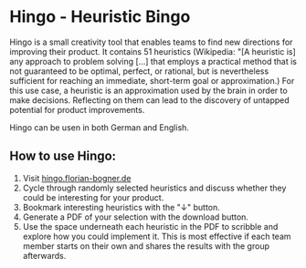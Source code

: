 # Hingo - Heuristic Bingo

Hingo is a small creativity tool that enables teams to find new directions for improving their product. It contains 51 heuristics (Wikipedia: "[A heuristic is] any approach to problem solving [...] that employs a practical method that is not guaranteed to be optimal, perfect, or rational, but is nevertheless sufficient for reaching an immediate, short-term goal or approximation.) For this use case, a heuristic is an approximation used by the brain in order to make decisions. Reflecting on them can lead to the discovery of untapped potential for product improvements.

Hingo can be usen in both German and English.

## How to use Hingo:
1. Visit [hingo.florian-bogner.de](hingo.florian-bogner.de)
2. Cycle through randomly selected heuristics and discuss whether they could be interesting for your product.
3. Bookmark interesting heuristics with the "↓" button.
4. Generate a PDF of your selection with the download button.
5. Use the space underneath each heuristic in the PDF to scribble and explore how you could implement it. This is most effective if each team member starts on their own and shares the results with the group afterwards.
